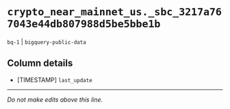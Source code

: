 # `crypto_near_mainnet_us._sbc_3217a767043e44db807988d5be5bbe1b`
`bq-1` | `bigquery-public-data`

## Column details
* [TIMESTAMP] `last_update`

-------------------------------------------------------------------------------
*Do not make edits above this line.*
